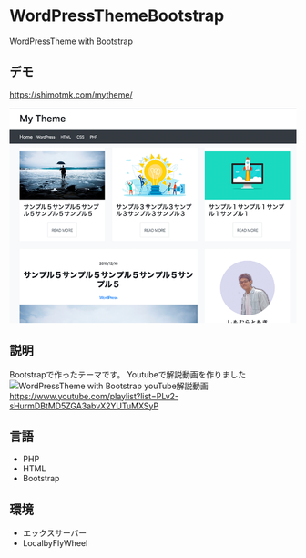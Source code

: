 # WordPressThemeBootstrap
WordPressTheme with Bootstrap

## デモ
https://shimotmk.com/mytheme/

![WordPressTheme with Bootstrap](https://raw.githubusercontent.com/shimotmk/WordPressThemeBootstrap/master/screenshot.png)

## 説明
Bootstrapで作ったテーマです。
Youtubeで解説動画を作りました
![WordPressTheme with Bootstrap youTube解説動画](https://i.ytimg.com/vi/ioGDSlxSu8A/hqdefault.jpg?sqp=-oaymwEXCNACELwBSFryq4qpAwkIARUAAIhCGAE=&rs=AOn4CLBtaH3B15hH_tHNiyfKYOKRzP4kdg)
https://www.youtube.com/playlist?list=PLv2-sHurmDBtMD5ZGA3abvX2YUTuMXSyP

## 言語
* PHP
* HTML
* Bootstrap

## 環境
* エックスサーバー 
* LocalbyFlyWheel
